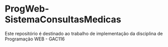 # ProgWeb-SistemaConsultasMedicas
Este repositório é destinado ao trabalho de implementação da disciplina de Programação WEB - GAC116
